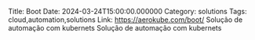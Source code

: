 Title: Boot
Date: 2024-03-24T15:00:00.000000
Category: solutions
Tags: cloud,automation,solutions
Link: https://aerokube.com/boot/
Solução de automação com kubernets
Solução de automação com kubernets
